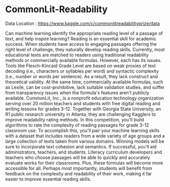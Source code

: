 # CommonLit-Readability
Data Location : https://www.kaggle.com/c/commonlitreadabilityprize/data

Can machine learning identify the appropriate reading level of a passage of text, and help inspire learning? Reading is an essential skill for academic success. When students have access to engaging passages offering the right level of challenge, they naturally develop reading skills.  Currently, most educational texts are matched to readers using traditional readability methods or commercially available formulas. However, each has its issues. Tools like Flesch-Kincaid Grade Level are based on weak proxies of text decoding (i.e., characters or syllables per word) and syntactic complexity (i.e., number or words per sentence). As a result, they lack construct and theoretical validity. At the same time, commercially available formulas, such as Lexile, can be cost-prohibitive, lack suitable validation studies, and suffer from transparency issues when the formula's features aren't publicly available.  CommonLit, Inc., is a nonprofit education technology organization serving over 20 million teachers and students with free digital reading and writing lessons for grades 3-12. Together with Georgia State University, an R1 public research university in Atlanta, they are challenging Kagglers to improve readability rating methods.  In this competition, you’ll build algorithms to rate the complexity of reading passages for grade 3-12 classroom use. To accomplish this, you'll pair your machine learning skills with a dataset that includes readers from a wide variety of age groups and a large collection of texts taken from various domains. Winning models will be sure to incorporate text cohesion and semantics.  If successful, you'll aid administrators, teachers, and students. Literacy curriculum developers and teachers who choose passages will be able to quickly and accurately evaluate works for their classrooms. Plus, these formulas will become more accessible for all. Perhaps most importantly, students will benefit from feedback on the complexity and readability of their work, making it far easier to improve essential reading skills.
